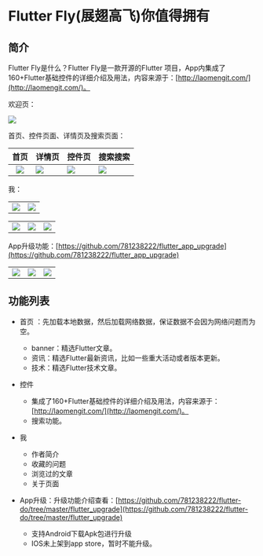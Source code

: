 # Flutter Fly(展翅高飞)你值得拥有



## 简介

Flutter Fly是什么？Flutter Fly是一款开源的Flutter 项目，App内集成了160+Flutter基础控件的详细介绍及用法，内容来源于：[http://laomengit.com/](http://laomengit.com/)。

欢迎页：

![](/screen/fly_1.gif)

首页、控件页面、详情页及搜索页面：

|                             首页                             | 详情页                                                       | 控件页                                                       | 搜索搜索                                                     |
| :----------------------------------------------------------: | ------------------------------------------------------------ | ------------------------------------------------------------ | ------------------------------------------------------------ |
| ![](https://github.com/781238222/flutter-do/tree/master/flutter_fly/screen/fly_2.gif) | ![](https://github.com/781238222/flutter-do/tree/master/flutter_fly/screen/fly_3.gif) | ![](https://github.com/781238222/flutter-do/tree/master/flutter_fly/screen/fly_4.gif) | ![](https://github.com/781238222/flutter-do/tree/master/flutter_fly/screen/fly_5.gif) |

我：

|                                                              |                                                              |
| ------------------------------------------------------------ | ------------------------------------------------------------ |
| ![](https://github.com/781238222/flutter-do/tree/master/flutter_fly/screen/fly_my_1.png) | ![](https://github.com/781238222/flutter-do/tree/master/flutter_fly/screen/fly_my_2.png) |

|                                                              |                                                              |                                                              |
| ------------------------------------------------------------ | ------------------------------------------------------------ | ------------------------------------------------------------ |
| ![](https://github.com/781238222/flutter-do/tree/master/flutter_fly/screen/fly_my_3.png) | ![](https://github.com/781238222/flutter-do/tree/master/flutter_fly/screen/fly_my_4.png) | ![](https://github.com/781238222/flutter-do/tree/master/flutter_fly/screen/fly_my_5.png) |

App升级功能：[https://github.com/781238222/flutter_app_upgrade](https://github.com/781238222/flutter_app_upgrade)

|                                                              |                                                              |                                                              |
| ------------------------------------------------------------ | ------------------------------------------------------------ | ------------------------------------------------------------ |
| ![](https://github.com/781238222/flutter-do/tree/master/flutter_fly/screen/app_upgrade_3.png) | ![](https://github.com/781238222/flutter-do/tree/master/flutter_fly/screen/app_upgrade_4.gif) | ![](https://github.com/781238222/flutter-do/tree/master/flutter_fly/screen/app_upgrade_5.png) |



## 功能列表

- 首页 ：先加载本地数据，然后加载网络数据，保证数据不会因为网络问题而为空。
  - banner：精选Flutter文章。
  - 资讯：精选Flutter最新资讯，比如一些重大活动或者版本更新。
  - 技术：精选Flutter技术文章。

- 控件
  - 集成了160+Flutter基础控件的详细介绍及用法，内容来源于：[http://laomengit.com/](http://laomengit.com/)。
  - 搜索功能。
- 我
  - 作者简介
  - 收藏的问题
  - 浏览过的文章
  - 关于页面
- App升级：升级功能介绍查看：[https://github.com/781238222/flutter-do/tree/master/flutter_upgrade](https://github.com/781238222/flutter-do/tree/master/flutter_upgrade)
  - 支持Android下载Apk包进行升级
  - IOS未上架到app store，暂时不能升级。

